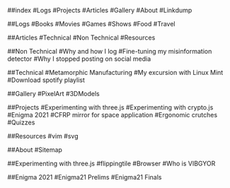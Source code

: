 ##index
#Logs
#Projects
#Articles
#Gallery
#About
#Linkdump

##Logs
#Books
#Movies
#Games
#Shows
#Food
#Travel

##Articles
#Technical
#Non Technical
#Resources

##Non Technical
#Why and how I log
#Fine-tuning my misinformation detector
#Why I stopped posting on social media

##Technical
#Metamorphic Manufacturing
#My excursion with Linux Mint
#Download spotify playlist

##Gallery
#PixelArt
#3DModels

##Projects
#Experimenting with three.js
#Experimenting with crypto.js
#Enigma 2021
#CFRP mirror for space application
#Ergonomic crutches
#Quizzes

##Resources
#vim
#svg

##About
#Sitemap

##Experimenting with three.js
#flippingtile
#Browser
#Who is VIBGYOR

##Enigma 2021
#Enigma21 Prelims
#Enigma21 Finals
